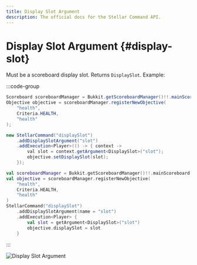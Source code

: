```yaml
---
title: Display Slot Argument
description: The official docs for the Stellar Command API.
---
```


# Display Slot Argument {#display-slot}

Must be a scoreboard display slot. Returns `DisplaySlot`. Example:

:::code-group
```Java
Scoreboard scoreboardManager = Bukkit.getScoreboardManager()!!.mainScoreboard;
Objective objective = scoreboardManager.registerNewObjective(
    "health",
    Criteria.HEALTH,
    "health"
);

new StellarCommand("displaySlot")
    .addDisplaySlotArgument("slot")
    .addExecution<Player>(() -> { context ->
        val slot = context.getArgument<DisplaySlot>("slot");
        objective.setDisplaySlot(slot);
    });
```
```Kotlin
val scoreboardManager = Bukkit.getScoreboardManager()!!.mainScoreboard
val objective = scoreboardManager.registerNewObjective(
    "health",
    Criteria.HEALTH,
    "health"
)
StellarCommand("displaySlot")
    .addDisplaySlotArgument(name = "slot")
    .addExecution<Player> {
        val slot = getArgument<DisplaySlot>("slot")
        objective.displaySlot = slot
    }
```
:::

![Display Slot Argument](./display_slot.gif)